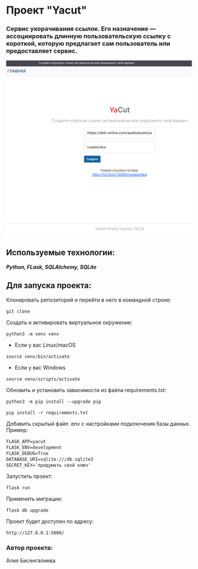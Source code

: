 # Проект "Yacut"

### Сервис укорачивания ссылок. Его назначение — ассоциировать длинную пользовательскую ссылку с короткой, которую предлагает сам пользователь или предоставляет сервис.


![страница сервиса](https://github.com/AliaBis/yacut/blob/master/yacut.png)

## Используемые технологии:

***Python, FLask, SQLAlchemy, SQLite***

## Для запуска проекта:

Клонировать репозиторий и перейти в него в командной строке:
```
git clone 
```
Cоздать и активировать виртуальное окружение:

```
python3 -m venv venv
```

* Если у вас Linux/macOS

```
source venv/bin/activate
```

* Если у вас Windows

```
source venv/scripts/activate
```

Обновить и установить зависимости из файла requirements.txt:

```
python3 -m pip install --upgrade pip
```

```
pip install -r requirements.txt
```

Добавить скрытый файл .env c настройками подключения базы данных.
Пример: 
```
FLASK_APP=yacut
FLASK_ENV=development
FLASK_DEBUG=True
DATABASE_URI=sqlite:///db.sqlite3
SECRET_KEY='придумать свой ключ'
```

Запустить проект:

```
flask run
```

Применить миграции:

```
flask db upgrade
```

Проект будет доступен по адресу:

```
http://127.0.0.1:5000/
```

### Автор проекта:
Алия Бисенгалиева
